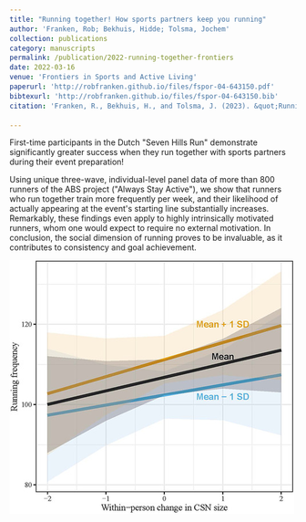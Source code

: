 ```yaml
---
title: "Running together! How sports partners keep you running"
author: 'Franken, Rob; Bekhuis, Hidde; Tolsma, Jochem'
collection: publications
category: manuscripts
permalink: /publication/2022-running-together-frontiers
date: 2022-03-16
venue: 'Frontiers in Sports and Active Living'
paperurl: 'http://robfranken.github.io/files/fspor-04-643150.pdf'
bibtexurl: 'http://robfranken.github.io/files/fspor-04-643150.bib'
citation: 'Franken, R., Bekhuis, H., and Tolsma, J. (2023). &quot;Running Together: How Sports Partners Keep You Running.&quot; <i>Frontiers in Sports and Active Living</i>. 4, 643150.'

---
```


First-time participants in the Dutch "Seven Hills Run" demonstrate significantly greater success when they run together with sports partners during their event preparation! 

Using unique three-wave, individual-level panel data of more than 800 runners of the ABS project ("Always Stay Active"), we show that runners who run together train more frequently per week, and their likelihood of actually appearing at the event's starting line substantially increases. Remarkably, these findings even apply to highly intrinsically motivated runners, whom one would expect to require no external motivation. In conclusion, the social dimension of running proves to be invaluable, as it contributes to consistency and goal achievement.

![Predicted running](/images/predicted-running.jpg)